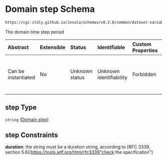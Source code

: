 # Domain step Schema

```txt
https://cgi-italy.github.io/insula/schemas/v0.2.0/common/dataset-variable-domain.schema.json#/$defs/timeDomain/properties/step
```

The domain time step period

| Abstract            | Extensible | Status         | Identifiable            | Custom Properties | Additional Properties | Access Restrictions | Defined In                                                                                                         |
| :------------------ | :--------- | :------------- | :---------------------- | :---------------- | :-------------------- | :------------------ | :----------------------------------------------------------------------------------------------------------------- |
| Can be instantiated | No         | Unknown status | Unknown identifiability | Forbidden         | Allowed               | none                | [dataset-variable-domain.schema.json\*](schemas/common/dataset-variable-domain.schema.json"open original schema") |

## step Type

`string` ([Domain step](dataset-variable-domain-defs-time-domain-properties-domain-step.md))

## step Constraints

**duration**: the string must be a duration string, according to [RFC 3339, section 5.6](https://tools.ietf.org/html/rfc3339"check the specification")
